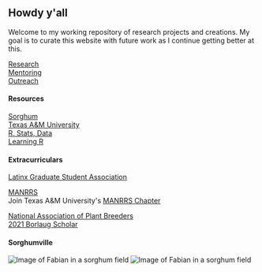 ## Howdy y'all

Welcome to my working repository of research projects and creations. My goal is to curate this website with future work as I continue getting better at this. 

[Research](Research.md)  
[Mentoring](Mentoring.md)  
[Outreach](Outreach.md) 

#### Resources 
[Sorghum]()  
[Texas A&M University]()  
[R, Stats, Data](resources.md)  
[Learning R](learningr.md)

#### Extracurriculars
[Latinx Graduate Student Association](https://mailchi.mp/4fff621ac758/welcome-to-lgsa)  

[MANRRS](manrrs.org)  
Join Texas A&M University's [MANRRS Chapter](https://mailchi.mp/89543cf62bbe/aggielands-manrrs)  


[National Association of Plant Breeders](https://www.plantbreeding.org/)  
[2021 Borlaug Scholar](https://www.plantbreeding.org/files/napb/2021-borlaug-scholar-profiles-for-posting.pdf)

#### Sorghumville  

![Image of Fabian in a sorghum field](sorghumportrait.JPG)
![Image of Fabian in a sorghum field](rooneylab.jpg)



